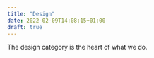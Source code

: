 ```yaml
---
title: "Design"
date: 2022-02-09T14:08:15+01:00
draft: true
---
```


The design category is the heart of what we do.
